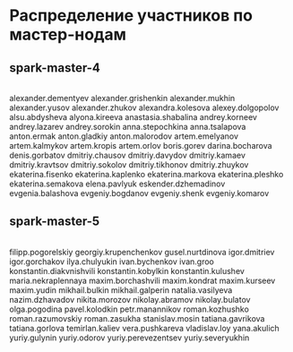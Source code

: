 # Распределение участников по мастер-нодам

## spark-master-4
||
| :---: |
alexander.dementyev
alexander.grishenkin
alexander.mukhin
alexander.yusov
alexander.zhukov
alexandra.kolesova
alexey.dolgopolov
alsu.abdysheva
alyona.kireeva
anastasia.shabalina
andrey.korneev
andrey.lazarev
andrey.sorokin
anna.stepochkina
anna.tsalapova
anton.ermak
anton.gladkiy
anton.malorodov
artem.emelyanov
artem.kalmykov
artem.kropis
artem.orlov
boris.gorev
darina.bocharova
denis.gorbatov
dmitriy.chausov
dmitriy.davydov
dmitriy.kamaev
dmitriy.kravtsov
dmitriy.sokolov
dmitriy.tikhonov
dmitriy.zhuykov
ekaterina.fisenko
ekaterina.kaplenko
ekaterina.markova
ekaterina.pleshko
ekaterina.semakova
elena.pavlyuk
eskender.dzhemadinov
evgenia.balashova
evgeniy.bogdanov
evgeniy.shenk
evgeniy.komarov



## spark-master-5
| |
| :---: |
filipp.pogorelskiy
georgiy.krupenchenkov
gusel.nurtdinova
igor.dmitriev
igor.gorchakov
ilya.chulyukin
ivan.bychenkov
ivan.groo
konstantin.diakvnishvili
konstantin.kobylkin
konstantin.kulushev
maria.nekraplennaya
maxim.borchashvili
maxim.kondrat
maxim.kurseev
maxim.yudin
mikhail.bulkin
mikhail.galperin
natalia.vasilyeva
nazim.dzhavadov
nikita.morozov
nikolay.abramov
nikolay.bulatov
olga.pogodina
pavel.kolodkin
petr.manannikov
roman.kozhushko
roman.razumovskiy
roman.zasukha
stanislav.mosin
tatiana.gavrikova
tatiana.gorlova
temirlan.kaliev
vera.pushkareva
vladislav.loy
yana.akulich
yuriy.gulynin
yuriy.odorov
yuriy.perevezentsev
yuriy.severyukhin
